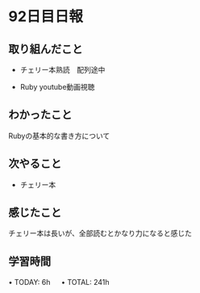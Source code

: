 # 92日目日報

## 取り組んだこと
- チェリー本熟読　配列途中

- Ruby youtube動画視聴
  
## わかったこと
  Rubyの基本的な書き方について
  
## 次やること
- チェリー本
  
## 感じたこと
  チェリー本は長いが、全部読むとかなり力になると感じた
  
## 学習時間
• TODAY: 6h
　
• TOTAL: 241h
